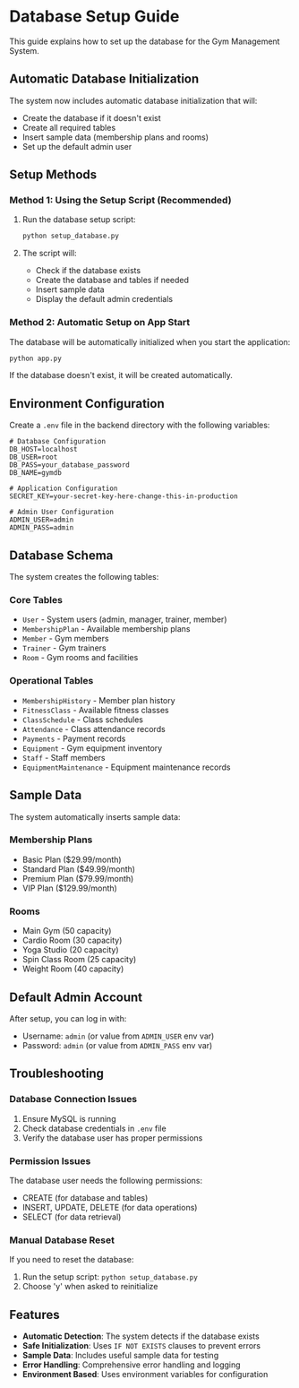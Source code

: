 # Database Setup Guide

This guide explains how to set up the database for the Gym Management System.

## Automatic Database Initialization

The system now includes automatic database initialization that will:
- Create the database if it doesn't exist
- Create all required tables
- Insert sample data (membership plans and rooms)
- Set up the default admin user

## Setup Methods

### Method 1: Using the Setup Script (Recommended)

1. Run the database setup script:
   ```bash
   python setup_database.py
   ```

2. The script will:
   - Check if the database exists
   - Create the database and tables if needed
   - Insert sample data
   - Display the default admin credentials

### Method 2: Automatic Setup on App Start

The database will be automatically initialized when you start the application:

```bash
python app.py
```

If the database doesn't exist, it will be created automatically.

## Environment Configuration

Create a `.env` file in the backend directory with the following variables:

```env
# Database Configuration
DB_HOST=localhost
DB_USER=root
DB_PASS=your_database_password
DB_NAME=gymdb

# Application Configuration
SECRET_KEY=your-secret-key-here-change-this-in-production

# Admin User Configuration
ADMIN_USER=admin
ADMIN_PASS=admin
```

## Database Schema

The system creates the following tables:

### Core Tables
- `User` - System users (admin, manager, trainer, member)
- `MembershipPlan` - Available membership plans
- `Member` - Gym members
- `Trainer` - Gym trainers
- `Room` - Gym rooms and facilities

### Operational Tables
- `MembershipHistory` - Member plan history
- `FitnessClass` - Available fitness classes
- `ClassSchedule` - Class schedules
- `Attendance` - Class attendance records
- `Payments` - Payment records
- `Equipment` - Gym equipment inventory
- `Staff` - Staff members
- `EquipmentMaintenance` - Equipment maintenance records

## Sample Data

The system automatically inserts sample data:

### Membership Plans
- Basic Plan ($29.99/month)
- Standard Plan ($49.99/month)
- Premium Plan ($79.99/month)
- VIP Plan ($129.99/month)

### Rooms
- Main Gym (50 capacity)
- Cardio Room (30 capacity)
- Yoga Studio (20 capacity)
- Spin Class Room (25 capacity)
- Weight Room (40 capacity)

## Default Admin Account

After setup, you can log in with:
- Username: `admin` (or value from `ADMIN_USER` env var)
- Password: `admin` (or value from `ADMIN_PASS` env var)

## Troubleshooting

### Database Connection Issues
1. Ensure MySQL is running
2. Check database credentials in `.env` file
3. Verify the database user has proper permissions

### Permission Issues
The database user needs the following permissions:
- CREATE (for database and tables)
- INSERT, UPDATE, DELETE (for data operations)
- SELECT (for data retrieval)

### Manual Database Reset
If you need to reset the database:
1. Run the setup script: `python setup_database.py`
2. Choose 'y' when asked to reinitialize

## Features

- **Automatic Detection**: The system detects if the database exists
- **Safe Initialization**: Uses `IF NOT EXISTS` clauses to prevent errors
- **Sample Data**: Includes useful sample data for testing
- **Error Handling**: Comprehensive error handling and logging
- **Environment Based**: Uses environment variables for configuration 